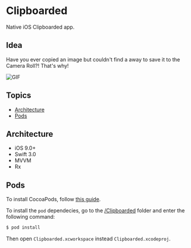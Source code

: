 # Clipboarded

Native iOS Clipboarded app.

## Idea

Have you ever copied an image but couldn't find a away to save it to the Camera Roll?! That's why!

![GIF](gif.gif)

## Topics

* [Architecture](#architecture)
* [Pods](#pods)

## Architecture
* iOS 9.0+
* Swift 3.0
* MVVM
* Rx

## Pods

To install CocoaPods, follow [this guide](https://guides.cocoapods.org/using/getting-started.html).

To install the `pod` dependecies, go to the [/Clipboarded](Clipboarded) folder and enter the following command:

```bash
$ pod install
```

Then open `Clipboarded.xcworkspace` instead `Clipboarded.xcodeproj`.
